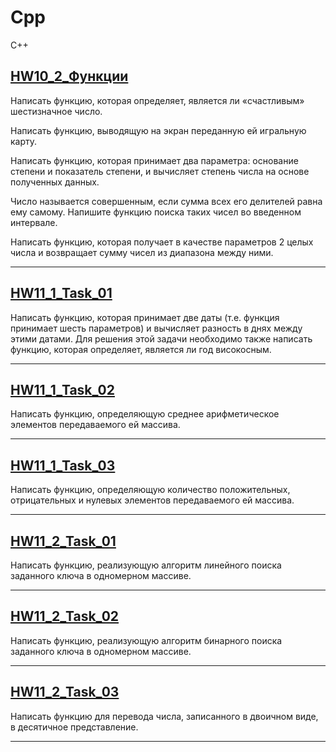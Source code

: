 # Cpp
 C++

## [HW10_2_Функции](/HW10_2_%D0%A4%D1%83%D0%BD%D0%BA%D1%86%D0%B8%D0%B8/)

Написать функцию, которая определяет, является ли «счастливым» шестизначное число.

Написать функцию, выводящую на экран переданную ей игральную карту.

Написать функцию, которая принимает два параметра: основание степени и показатель степени, и вычисляет степень числа на основе полученных данных.

Число называется совершенным, если сумма всех его делителей равна ему самому. Напишите функцию поиска таких чисел во введенном интервале.

Написать функцию, которая получает в качестве параметров 2 целых числа и возвращает сумму чисел из диапазона между ними.

-----

## [HW11_1_Task_01](/HW11_1_Task_01/)

Написать функцию, которая принимает две даты (т.е. функция принимает шесть параметров) и вычисляет разность в днях между этими датами.
Для решения этой задачи необходимо также написать функцию, которая определяет, является ли год високосным.

-----

## [HW11_1_Task_02](/HW11_1_Task_02/)

Написать функцию, определяющую среднее арифметическое элементов передаваемого ей массива.

-----

## [HW11_1_Task_03](/HW11_1_Task_03/)

Написать функцию, определяющую количество положительных, отрицательных и нулевых элементов передаваемого ей массива.

-----

## [HW11_2_Task_01](/HW11_2_Task_01/)

Написать функцию, реализующую алгоритм линейного поиска заданного ключа в одномерном массиве.

-----

## [HW11_2_Task_02](/HW11_2_Task_02/)

Написать функцию, реализующую алгоритм бинарного поиска заданного ключа в одномерном массиве.

-----

## [HW11_2_Task_03](/HW11_2_Task_03/)

Написать функцию для перевода числа, записанного в двоичном виде, в десятичное представление.

-----

## [](//)
